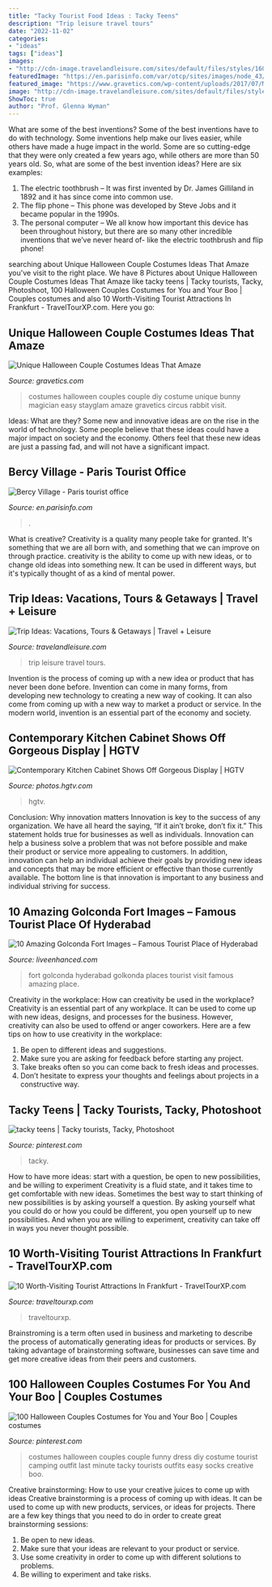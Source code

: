```yaml
---
title: "Tacky Tourist Food Ideas : Tacky Teens"
description: "Trip leisure travel tours"
date: "2022-11-02"
categories:
- "ideas"
tags: ["ideas"]
images:
- "http://cdn-image.travelandleisure.com/sites/default/files/styles/1600x1000/public/1501086924/infinity-pool-grand-lucayan-bahamas-OVGRANDLUCAYAN0717.jpg?itok=tGe-QTlR"
featuredImage: "https://en.parisinfo.com/var/otcp/sites/images/node_43/node_51/node_232/bercy-village-cour-saint-emilion-1-|-©-otcp-daniel-thierry-|-188-33/10999099-1-fre-FR/Bercy-Village-Cour-Saint-Emilion-1-|-©-OTCP-Daniel-Thierry-|-188-33.jpg"
featured_image: "https://www.gravetics.com/wp-content/uploads/2017/07/Magician-and-Bunny-DIY-Couple-Halloween-Costume.jpg"
image: "http://cdn-image.travelandleisure.com/sites/default/files/styles/1600x1000/public/1501086924/infinity-pool-grand-lucayan-bahamas-OVGRANDLUCAYAN0717.jpg?itok=tGe-QTlR"
ShowToc: true
author: "Prof. Glenna Wyman"
---
```



What are some of the best inventions?
Some of the best inventions have to do with technology. Some inventions help make our lives easier, while others have made a huge impact in the world. Some are so cutting-edge that they were only created a few years ago, while others are more than 50 years old. So, what are some of the best invention ideas? Here are six examples: 
1) The electric toothbrush – It was first invented by Dr. James Gilliland in 1892 and it has since come into common use.
2) The flip phone – This phone was developed by Steve Jobs and it became popular in the 1990s.
3) The personal computer – We all know how important this device has been throughout history, but there are so many other incredible inventions that we’ve never heard of- like the electric toothbrush and flip phone!

	

		
searching about Unique Halloween Couple Costumes Ideas That Amaze you've visit to the right place. We have 8 Pictures about Unique Halloween Couple Costumes Ideas That Amaze like tacky teens | Tacky tourists, Tacky, Photoshoot, 100 Halloween Couples Costumes for You and Your Boo | Couples costumes and also 10 Worth-Visiting Tourist Attractions In Frankfurt - TravelTourXP.com. Here you go:
		
    
## Unique Halloween Couple Costumes Ideas That Amaze

<img loading=lazy src="https://www.gravetics.com/wp-content/uploads/2017/07/Magician-and-Bunny-DIY-Couple-Halloween-Costume.jpg" onerror="this.onerror=null;this.src='https://tse1.mm.bing.net/th?id=OIP.keVLsl5SliP81jpsDpG02AHaKr&amp;pid=15.1';" alt="Unique Halloween Couple Costumes Ideas That Amaze">

_Source: gravetics.com_

>costumes halloween couples couple diy costume unique bunny magician easy stayglam amaze gravetics circus rabbit visit. 

	

Ideas: What are they?
Some new and innovative ideas are on the rise in the world of technology. Some people believe that these ideas could have a major impact on society and the economy. Others feel that these new ideas are just a passing fad, and will not have a significant impact.

    
## Bercy Village - Paris Tourist Office

<img loading=lazy src="https://en.parisinfo.com/var/otcp/sites/images/node_43/node_51/node_232/bercy-village-cour-saint-emilion-1-|-©-otcp-daniel-thierry-|-188-33/10999099-1-fre-FR/Bercy-Village-Cour-Saint-Emilion-1-|-©-OTCP-Daniel-Thierry-|-188-33.jpg" onerror="this.onerror=null;this.src='https://tse4.mm.bing.net/th?id=OIP.d985uqFCHRp1KKJbwJLpIgHaEw&amp;pid=15.1';" alt="Bercy Village - Paris tourist office">

_Source: en.parisinfo.com_

>. 

	

What is creative?
Creativity is a quality many people take for granted. It's something that we are all born with, and something that we can improve on through practice. creativity is the ability to come up with new ideas, or to change old ideas into something new. It can be used in different ways, but it's typically thought of as a kind of mental power.

    
## Trip Ideas: Vacations, Tours &amp; Getaways | Travel + Leisure

<img loading=lazy src="http://cdn-image.travelandleisure.com/sites/default/files/styles/1600x1000/public/1501086924/infinity-pool-grand-lucayan-bahamas-OVGRANDLUCAYAN0717.jpg?itok=tGe-QTlR" onerror="this.onerror=null;this.src='https://tse1.mm.bing.net/th?id=OIP.QW1MUfNBCjg3DKZiE371NAHaEo&amp;pid=15.1';" alt="Trip Ideas: Vacations, Tours &amp; Getaways | Travel + Leisure">

_Source: travelandleisure.com_

>trip leisure travel tours. 

	

Invention is the process of coming up with a new idea or product that has never been done before. Invention can come in many forms, from developing new technology to creating a new way of cooking. It can also come from coming up with a new way to market a product or service. In the modern world, invention is an essential part of the economy and society.

    
## Contemporary Kitchen Cabinet Shows Off Gorgeous Display | HGTV

<img loading=lazy src="https://hgtvhome.sndimg.com/content/dam/images/hgtv/fullset/2015/6/15/1/David-Stimmel_Malvern-Kitchen_15.jpg.rend.hgtvcom.966.1449.suffix/1434401961901.jpeg" onerror="this.onerror=null;this.src='https://tse4.mm.bing.net/th?id=OIP.0uNKpjA4CjTfTiOsMo7yigHaLG&amp;pid=15.1';" alt="Contemporary Kitchen Cabinet Shows Off Gorgeous Display | HGTV">

_Source: photos.hgtv.com_

>hgtv. 

	

Conclusion: Why innovation matters
Innovation is key to the success of any organization. We have all heard the saying, “If it ain’t broke, don’t fix it.” This statement holds true for businesses as well as individuals. Innovation can help a business solve a problem that was not before possible and make their product or service more appealing to customers. In addition, innovation can help an individual achieve their goals by providing new ideas and concepts that may be more efficient or effective than those currently available. The bottom line is that innovation is important to any business and individual striving for success.

    
## 10 Amazing Golconda Fort Images – Famous Tourist Place Of Hyderabad

<img loading=lazy src="http://www.liveenhanced.com/wp-content/uploads/2018/01/10.Golconda-Fort-Images.jpg" onerror="this.onerror=null;this.src='https://tse1.mm.bing.net/th?id=OIP.D9xJzNoSyEQxEOTZQhEGJAHaEK&amp;pid=15.1';" alt="10 Amazing Golconda Fort Images – Famous Tourist Place of Hyderabad">

_Source: liveenhanced.com_

>fort golconda hyderabad golkonda places tourist visit famous amazing place. 

	

Creativity in the workplace: How can creativity be used in the workplace?
Creativity is an essential part of any workplace. It can be used to come up with new ideas, designs, and processes for the business. However, creativity can also be used to offend or anger coworkers. Here are a few tips on how to use creativity in the workplace: 
1. Be open to different ideas and suggestions.
2. Make sure you are asking for feedback before starting any project. 
3. Take breaks often so you can come back to fresh ideas and processes. 
4. Don’t hesitate to express your thoughts and feelings about projects in a constructive way.

    
## Tacky Teens | Tacky Tourists, Tacky, Photoshoot

<img loading=lazy src="https://i.pinimg.com/736x/be/88/a9/be88a9f58b9ebb3c4bfb24d6a7cd7e82.jpg" onerror="this.onerror=null;this.src='https://tse1.mm.bing.net/th?id=OIP.I4WfdmUuVvnYc2ATAGpnFQHaJz&amp;pid=15.1';" alt="tacky teens | Tacky tourists, Tacky, Photoshoot">

_Source: pinterest.com_

>tacky. 

	

How to have more ideas: start with a question, be open to new possibilities, and be willing to experiment
Creativity is a fluid state, and it takes time to get comfortable with new ideas. Sometimes the best way to start thinking of new possibilities is by asking yourself a question. By asking yourself what you could do or how you could be different, you open yourself up to new possibilities. And when you are willing to experiment, creativity can take off in ways you never thought possible.

    
## 10 Worth-Visiting Tourist Attractions In Frankfurt - TravelTourXP.com

<img loading=lazy src="https://www.traveltourxp.com/wp-content/uploads/2016/07/10-Worth-Visiting-Tourist-Attractions-In-Frankfurt.jpg" onerror="this.onerror=null;this.src='https://tse4.mm.bing.net/th?id=OIP.19qKjM0o-m39nYiroE28jAHaD8&amp;pid=15.1';" alt="10 Worth-Visiting Tourist Attractions In Frankfurt - TravelTourXP.com">

_Source: traveltourxp.com_

>traveltourxp. 

	

Brainstroming is a term often used in business and marketing to describe the process of automatically generating ideas for products or services. By taking advantage of brainstorming software, businesses can save time and get more creative ideas from their peers and customers.

    
## 100 Halloween Couples Costumes For You And Your Boo | Couples Costumes

<img loading=lazy src="https://i.pinimg.com/736x/e5/09/50/e50950ea002334a9cbb7bbba81c5f195--halloween-couples-couple-halloween-costumes.jpg" onerror="this.onerror=null;this.src='https://tse1.mm.bing.net/th?id=OIP._Locupb9T6Ytqc0ijBQR6QHaK3&amp;pid=15.1';" alt="100 Halloween Couples Costumes for You and Your Boo | Couples costumes">

_Source: pinterest.com_

>costumes halloween couples couple funny dress diy costume tourist camping outfit last minute tacky tourists outfits easy socks creative boo. 

	

Creative brainstorming: How to use your creative juices to come up with ideas
Creative brainstorming is a process of coming up with ideas. It can be used to come up with new products, services, or ideas for projects. There are a few key things that you need to do in order to create great brainstorming sessions:
1. Be open to new ideas.
2. Make sure that your ideas are relevant to your product or service.
3. Use some creativity in order to come up with different solutions to problems.
4. Be willing to experiment and take risks.

